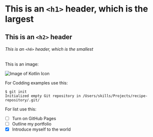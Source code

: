 # This is an `<h1>` header, which is the largest
## This is an `<h2>` header
###### This is an `<h6>` header, which is the smallest

This is an image:

![Image of Kotlin Icon](https://static-00.iconduck.com/assets.00/kotlin-icon-512x512-0o0lfw0b.png)

For Codding examples use this:

```
$ git init
Initialized empty Git repository in /Users/skills/Projects/recipe-repository/.git/
```

For list use this:

- [ ] Turn on GitHub Pages
- [ ] Outline my portfolio
- [X] Introduce myself to the world
